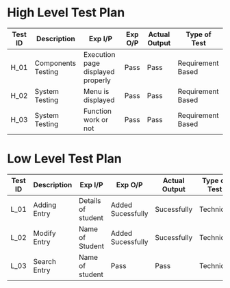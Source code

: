 # High Level Test Plan
| Test ID | Description | Exp I/P | Exp O/P | Actual Output| Type of Test|
|---| ---| ---| ---| ---| ---|
| H_01 | Components Testing | Execution page displayed properly| Pass| Pass| Requirement Based|
| H_02 | System Testing | Menu is displayed | Pass| Pass| Requirement Based|
| H_03| System Testing | Function work or not | Pass| Pass| Requirement Based|


# Low Level Test Plan
| Test ID | Description | Exp I/P | Exp O/P | Actual Output| Type of Test|
|---| ---| ---| ---| ---| ---|
| L_01 | Adding Entry | Details of student | Added Sucessfully|Sucessfully| Technical|
| L_02 | Modify Entry | Name of Student | Added Sucessfully|Sucessfully| Technical|
| L_03| Search Entry |Name of student  | Pass| Pass| Technical|
